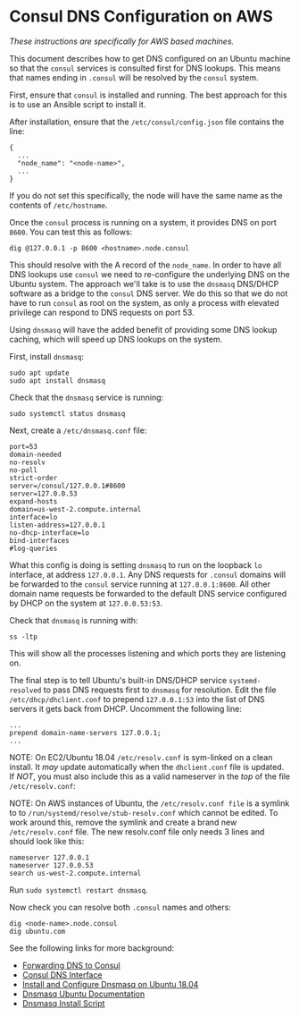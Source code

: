 # Consul DNS Configuration on AWS

*These instructions are specifically for AWS based machines.*

This document describes how to get DNS configured on an Ubuntu machine so that the `consul` services is consulted first for DNS lookups.  This means that names ending in `.consul` will be resolved by the `consul` system.

First, ensure that `consul` is installed and running. The best approach for this is to use an Ansible script to install it.

After installation, ensure that the `/etc/consul/config.json` file contains the line:

```
{
  ...
  "node_name": "<node-name>",
  ...
}
```

If you do not set this specifically, the node will have the same name as the contents of `/etc/hostname`.

Once the `consul` process is running on a system, it provides DNS on port `8600`. You can test this as follows:

```
dig @127.0.0.1 -p 8600 <hostname>.node.consul
```

This should resolve with the A record of the `node_name`. In order to have all DNS lookups use `consul` we need to re-configure the underlying DNS on the Ubuntu system. The approach we'll take is to use the `dnsmasq` DNS/DHCP software as a bridge to the `consul` DNS server.  We do this so that we do not have to run `consul` as root on the system, as only a process with elevated privilege can respond to DNS requests on port 53.

Using `dnsmasq` will have the added benefit of providing some DNS lookup caching, which will speed up DNS lookups on the system.

First, install `dnsmasq`:

```
sudo apt update
sudo apt install dnsmasq
```

Check that the `dnsmasq` service is running:

```
sudo systemctl status dnsmasq
```

Next, create a `/etc/dnsmasq.conf` file:

```
port=53
domain-needed
no-resolv
no-poll
strict-order
server=/consul/127.0.0.1#8600
server=127.0.0.53
expand-hosts
domain=us-west-2.compute.internal
interface=lo
listen-address=127.0.0.1
no-dhcp-interface=lo
bind-interfaces
#log-queries
```

What this config is doing is setting `dnsmasq` to run on the loopback `lo` interface, at address `127.0.0.1`. Any DNS requests for `.consul` domains will be forwarded to the `consul` service running at `127.0.0.1:8600`. All other domain name requests be forwarded to the default DNS service configured by DHCP on the system at `127.0.0.53:53`.

Check that `dnsmasq` is running with:

```
ss -ltp
```

This will show all the processes listening and which ports they are listening on.

The final step is to tell Ubuntu's built-in DNS/DHCP service `systemd-resolved` to pass DNS requests first to `dnsmasq` for resolution.
Edit the file `/etc/dhcp/dhclient.conf` to prepend `127.0.0.1:53` into the list of DNS servers it gets back from DHCP. Uncomment the following line:

```
...
prepend domain-name-servers 127.0.0.1;
...
```

NOTE: On EC2/Ubuntu 18.04 `/etc/resolv.conf` is sym-linked on a clean install. It _may_ update automatically when the `dhclient.conf` file is updated. If _NOT_, you must also include this as a valid nameserver in the _top_ of the file `/etc/resolv.conf`:

NOTE: On AWS instances of Ubuntu, the `/etc/resolv.conf file` is a symlink to to `/run/systemd/resolve/stub-resolv.conf` which cannot be edited. To work around this, remove the symlink and create a brand new `/etc/resolv.conf` file. The new resolv.conf file only needs 3 lines and should look like this:
 
```
nameserver 127.0.0.1
nameserver 127.0.0.53
search us-west-2.compute.internal
```

Run `sudo systemctl restart dnsmasq`.

Now check you can resolve both `.consul` names and others:

```
dig <node-name>.node.consul
dig ubuntu.com
```

See the following links for more background:

- [Forwarding DNS to Consul](https://www.consul.io/docs/guides/forwarding.html)
- [Consul DNS Interface](https://www.consul.io/docs/agent/dns.html)
- [Install and Configure Dnsmasq on Ubuntu 18.04](https://computingforgeeks.com/install-and-configure-dnsmasq-on-ubuntu-18-04-lts/)
- [Dnsmasq Ubuntu Documentation](https://help.ubuntu.com/community/Dnsmasq)
- [Dnsmasq Install Script](https://github.com/hashicorp/terraform-aws-consul/tree/master/modules/install-dnsmasq)